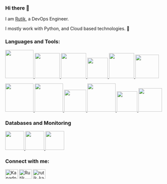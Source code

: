 ### Hi there 👋

I am [Rutik](https://www.linkedin.com/in/rutik-kapadnis-b75800190/), a DevOps Engineer.

I mostly work with Python, and Cloud based technologies. 🚀




<p float="left">
 <h3 align="left">Languages and Tools:</h3>
 
 
  <a href="https://www.jenkins.io/" target="_blank" >
    <img src="https://www.zend.com/sites/default/files/image/2019-09/logo-jenkins.jpg"  height="90" />
  </a>            <a href="https://www.docker.com/" target="_blank" >
    <img src="https://c.tenor.com/z3Vqx6hmE5QAAAAC/whale-docker.gif"  height="80" /> 
  </a>            <a href="https://kubernetes.io/" target="_blank" >
    <img src="https://www.shapeblue.com/wp-content/uploads/2020/12/Kubernetes-logo.png"  height="80" /> 
  </a>             <a href="https://docs.gitlab.com/ee/ci/" target="_blank" >
    <img src="https://raw.githubusercontent.com/itsksaurabh/itsksaurabh/master/assets/cicd.gif"  height="65" />
  </a>             <a href="https://www.terraform.io/" target="blank" >
    <img src="https://s3-ap-southeast-2.amazonaws.com/content-prod-529546285894/2020/03/tf.png"  height="80" /> 
  </a>             <a href="https://aws.amazon.com/" target="_blank" >
    <img src="https://raw.githubusercontent.com/itsksaurabh/itsksaurabh/master/assets/aws.gif"  height="75" />
  </a>
</p>


<p float="left">
 <a href="https://www.ansible.com/" target="blank" >
    <img src="https://upload.wikimedia.org/wikipedia/commons/0/05/Ansible_Logo.png"  height="90" />
 </a>               <a href="https://python.org/" target="_blank" >
    <img src="https://media1.giphy.com/media/KAq5w47R9rmTuvWOWa/giphy.gif"  height="90" />
 </a>               <a href="https://www.w3.org/wiki/The_web_standards_model_-_HTML_CSS_and_JavaScript" target="_blank" >
    <img src="https://raw.githubusercontent.com/itsksaurabh/itsksaurabh/master/assets/html-css-js.png" height="70" />
 </a>               <a href="https://github.com/" target="_blank" >
    <img src="https://media4.giphy.com/media/du3J3cXyzhj75IOgvA/giphy.gif?cid=ecf05e47ly2ckx8fxckeku743n26h2afd81xlke461hl548o&rid=giphy.gif&ct=g"  height="90" />
 </a>               <a href="https://prometheus.io/" target="_blank" >
    <img src="https://raw.githubusercontent.com/itsksaurabh/itsksaurabh/master/assets/prometheus.gif" height="65" />
 </a>               <a href="https://www.arduino.cc/" target="_blank" >
    <img src="https://media1.giphy.com/media/a7Ik5hjrFQuxiPKFZO/200w.gif"  height="75" />
 </a>
</p>
  
  
  
### Databases and Monitoring
  
  <a href="https://www.influxdata.com/" target="_blank" >
    <img src="https://raw.githubusercontent.com/itsksaurabh/itsksaurabh/master/assets/influxdata.gif" height="60" />
  </a>
    <a href="https://www.postgresql.org" target="_blank" >
    <img src="https://www.postgresql.org/media/img/about/press/elephant.png" height="60" />
  </a>
  </a>
    <a href="https://www.mongodb.com/" target="_blank" >
    <img src="https://www.logolynx.com/images/logolynx/cf/cf72126a3551b816d617a06ffb01388b.png" height="60" />
  </a>
  
</p>


<h3 align="left">Connect with me:</h3>
<p align="left">
<a href="https://twitter.com/KapadnisRutik" target="blank"><img align="center" src="https://raw.githubusercontent.com/rahuldkjain/github-profile-readme-generator/master/src/images/icons/Social/twitter.svg" alt="KapadnisRutik" height="30" width="40" /></a>          <a href="https://www.linkedin.com/in/rutik-kapadnis-b75800190/" target="blank"><img align="center" src="https://raw.githubusercontent.com/rahuldkjain/github-profile-readme-generator/master/src/images/icons/Social/linked-in-alt.svg" alt="Rutik Kapadnis" height="30" width="40" /></a>          <a href="https://www.instagram.com/rutik_kapadnis_12/" target="blank"><img align="center" src="https://raw.githubusercontent.com/rahuldkjain/github-profile-readme-generator/master/src/images/icons/Social/instagram.svg" alt="rutik_kapadnis_12" height="30" width="40" /></a>
</p>
